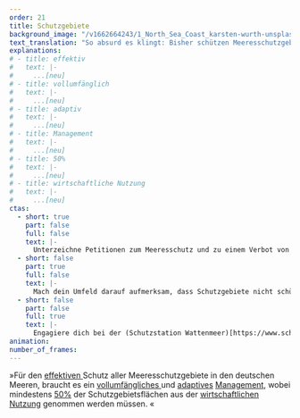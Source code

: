 ```yaml
---
order: 21
title: Schutzgebiete
background_image: "/v1662664243/1_North_Sea_Coast_karsten-wurth-unsplash_bchl3t_jjzp4x.jpg#4cd4ff"
text_translation: "So absurd es klingt: Bisher schützen Meeresschutzgebiete ihre Gebiete nicht. Hier werden Fische gefischt, Rohstoffe abgebaut, Kabel verlegt und Bomben hochgejagt - um nur drei von sechzehn legalen Nutzungsformen in den deutschen Schutzgebieten zu nennen. "
explanations:
# - title: effektiv
#   text: |-
#     ...[neu]
# - title: vollumfänglich
#   text: |-
#     ...[neu]
# - title: adaptiv
#   text: |-
#     ...[neu]
# - title: Management
#   text: |-
#     ...[neu]
# - title: 50%
#   text: |-
#     ...[neu]
# - title: wirtschaftliche Nutzung
#   text: |-
#     ...[neu]
ctas:
  - short: true
    part: false
    full: false
    text: |-
      Unterzeichne Petitionen zum Meeresschutz und zu einem Verbot von Fischfang in Meeresschutzgebieten, zum Beispiel diese (hier)[https://www.peta.de/kampagnen/meeresschutzgebiete/]
  - short: false
    part: true
    full: false
    text: |-
      Mach dein Umfeld darauf aufmerksam, dass Schutzgebiete nicht schützen. Sprich mit deinen Freund:innen und deiner Familie.
  - short: false
    part: false
    full: true
    text: |-
      Engagiere dich bei der (Schutzstation Wattenmeer)[https://www.schutzstation-wattenmeer.de/mit-uns-aktiv/mitarbeit/] und helfe, unsere Naturschutzgebiete vor der eigenen Haustüre zu schützen.
animation:
number_of_frames:
---
```


»Für den [effektiven ](# "effektiv")Schutz aller Meeresschutzgebiete in den deutschen Meeren, braucht es ein [vollumfängliches ](# "vollumfänglich")und [adaptives](# "adaptiv") [Management](# "Management"), wobei mindestens [50%](# "50%") der Schutzgebietsflächen aus der [wirtschaftlichen Nutzung](# "wirtschaftliche Nutzung") genommen werden müssen. «
